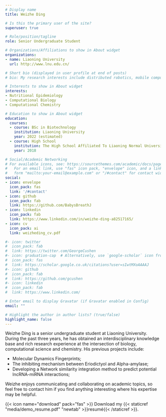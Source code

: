 ```yaml
---
# Display name
title: Weizhe Ding

# Is this the primary user of the site?
superuser: true

# Role/position/tagline
role: Senior Undergraduate Student

# Organizations/Affiliations to show in About widget
organizations:
- name: Liaoning University
  url: http://www.lnu.edu.cn/

# Short bio (displayed in user profile at end of posts)
# bio: My research interests include distributed robotics, mobile computing and programmable matter.

# Interests to show in About widget
interests:
- Nutritional Epidemiology
- Computational Biology
- Computational Chemistry

# Education to show in About widget
education:
  courses:
  - course: BSc in Biotechnology
    institution: Liaoning University
    year: 2022 (estimated)
  - course: High School
    institution: The High School Affiliated To Liaoning Normal University
    year: 2018

# Social/Academic Networking
# For available icons, see: https://sourcethemes.com/academic/docs/page-builder/#icons
#   For an email link, use "fas" icon pack, "envelope" icon, and a link in the
#   form "mailto:your-email@example.com" or "/#contact" for contact widget.
social:
- icon: envelope
  icon_pack: fas
  link: '/#contact'
- icon: github
  icon_pack: fab
  link: https://github.com/BabysBreathJ
- icon: linkedin
  icon_pack: fab
  link: https://www.linkedin.com/in/weizhe-ding-a82517165/
- icon: cv
  icon_pack: ai
  link: weizheding_cv.pdf

#- icon: twitter
#  icon_pack: fab
#  link: https://twitter.com/GeorgeCushen
#- icon: graduation-cap  # Alternatively, use `google-scholar` icon from `ai` icon pack
#  icon_pack: fas
#  link: https://scholar.google.co.uk/citations?user=sIwtMXoAAAAJ
#- icon: github
#  icon_pack: fab
#  link: https://github.com/gcushen
#- icon: linkedin
#  icon_pack: fab
#  link: https://www.linkedin.com/

# Enter email to display Gravatar (if Gravatar enabled in Config)
email: ""

# Highlight the author in author lists? (true/false)
highlight_name: false
---
```


Weizhe Ding is a senior undergraduate student at Liaoning University. During the past three years, he has obtained an interdisciplinary knowledge base and rich research experience at the intersection of biology, computational science and chemistry. His previous projects include:

- Molecular Dynamics Fingerprints;
- The inhibiting mechanism between Eriodictyol and Alpha-amylase;
- Developing a Network similarity integration method to predict potential lncRNA-miRNA interactions;

Weizhe enjoys communicating and collaborating on academic topics, so feel free to contact him if you find anything interesting where his expertise may be helpful.

{{< icon name="download" pack="fas" >}} Download my {{< staticref "media/demo_resume.pdf" "newtab" >}}resumé{{< /staticref >}}.
